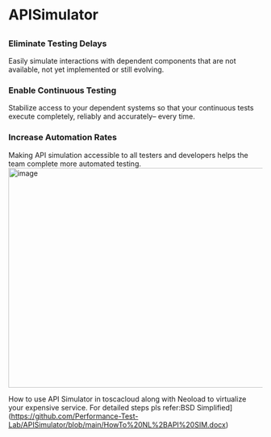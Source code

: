# APISimulator

##
### Eliminate Testing Delays
Easily simulate interactions with dependent components that are not available, not yet implemented or still evolving.
### Enable Continuous Testing
Stabilize access to your dependent systems so that your continuous tests execute completely, reliably and accurately– every time.
### Increase Automation Rates
Making API simulation accessible to all testers and developers helps the team complete more automated testing.
<img width="1971" height="436" alt="image" src="https://github.com/user-attachments/assets/457998d7-5e12-4e44-b681-90a2a362c85f" />

                                                                                                                                                              
How to use API Simulator in toscacloud along with Neoload to virtualize your expensive service. 
For detailed steps pls refer:BSD Simplified](https://github.com/Performance-Test-Lab/APISimulator/blob/main/HowTo%20NL%2BAPI%20SIM.docx)  

